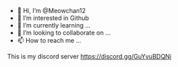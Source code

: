 - 👋 Hi, I’m @Meowchan12
- 👀 I’m interested in Github
- 🌱 I’m currently learning ...
- 💞️ I’m looking to collaborate on ...
- 📫 How to reach me ...

This is my discord server https://discord.gg/GuYvuBDQNj

<!---
Meowchan12/Meowchan12 is a ✨ special ✨ repository because its `README.md` (this file) appears on your GitHub profile.
You can click the Preview link to take a look at your changes.
--->
